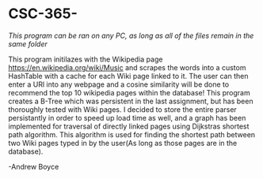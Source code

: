 # CSC-365-

*This program can be ran on any PC, as long as all of the files remain in the same folder*

  This program initilazes with the Wikipedia page https://en.wikipedia.org/wiki/Music and scrapes the words into a custom 
HashTable with a cache for each Wiki page linked to it. The user can then enter a URl into any webpage and a cosine 
similarity will be done to recommend the top 10 wikipedia pages within the database! This program creates a B-Tree which was
persistent in the last assignment, but has been thoroughly tested with Wiki pages. I decided to store the entire
parser persistantly in order to speed up load time as well, and a graph has been implemented for traversal of directly 
linked pages using Dijkstras shortest path algorithm. This algorithm is used for finding the shortest path between two 
Wiki pages typed in by the user(As long as those pages are in the database).

-Andrew Boyce


